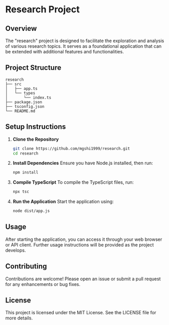# Research Project

## Overview
The "research" project is designed to facilitate the exploration and analysis of various research topics. It serves as a foundational application that can be extended with additional features and functionalities.

## Project Structure
```
research
├── src
│   ├── app.ts
│   └── types
│       └── index.ts
├── package.json
├── tsconfig.json
└── README.md
```

## Setup Instructions
1. **Clone the Repository**
   ```bash
   git clone https://github.com/mgshi1999/research.git
   cd research
   ```

2. **Install Dependencies**
   Ensure you have Node.js installed, then run:
   ```bash
   npm install
   ```

3. **Compile TypeScript**
   To compile the TypeScript files, run:
   ```bash
   npx tsc
   ```

4. **Run the Application**
   Start the application using:
   ```bash
   node dist/app.js
   ```

## Usage
After starting the application, you can access it through your web browser or API client. Further usage instructions will be provided as the project develops.

## Contributing
Contributions are welcome! Please open an issue or submit a pull request for any enhancements or bug fixes.

## License
This project is licensed under the MIT License. See the LICENSE file for more details.